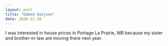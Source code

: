 ```yaml
---
layout: post
title: "Embed Geojson"
date: 2020-12-28
---
```


I was interested in house prices in Portage La Prairie, MB because my sister and brother-in-law are moving there next year.
<script src="https://embed.github.com/view/geojson/CorvusSpatial/CorvusSpatial.github.io/main/maps_images/portage_la_prairie.geojson"></script>
